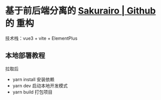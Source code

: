 # 基于前后端分离的 [Sakurairo | Github](https://github.com/mirai-mamori/Sakurairo) 的 重构

技术栈：vue3 + vite + ElementPlus

## 本地部署教程
拉取后 
- yarn install 安装依赖
- yarn dev 启动本地开发模式
- yarn build 打包项目






